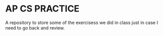 # AP CS PRACTICE 

A repository to store some of the exercisess we did in class just in case I need to go back and review. 
